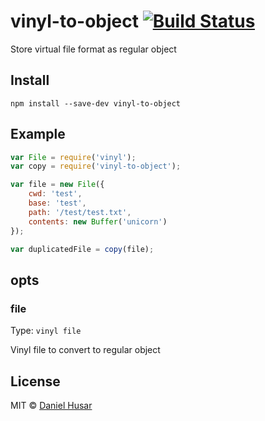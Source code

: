 # vinyl-to-object [![Build Status](https://secure.travis-ci.org/danielhusar/vinyl-to-object.svg?branch=master)](http://travis-ci.org/danielhusar/vinyl-to-object)

Store virtual file format as regular object


## Install

```
npm install --save-dev vinyl-to-object
```

## Example

```javascript
var File = require('vinyl');
var copy = require('vinyl-to-object');

var file = new File({
    cwd: 'test',
    base: 'test',
    path: '/test/test.txt',
    contents: new Buffer('unicorn')
});

var duplicatedFile = copy(file);
```

## opts

### file

Type: `vinyl file`

Vinyl file to convert to regular object

## License

MIT © [Daniel Husar](https://github.com/danielhusar)

